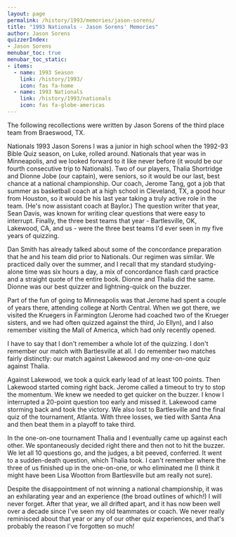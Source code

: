 ```yaml
---
layout: page
permalink: /history/1993/memories/jason-sorens/
title: "1993 Nationals - Jason Sorens' Memories"
author: Jason Sorens
quizzerIndex:
- Jason Sorens
menubar_toc: true
menubar_toc_static:
- items:
  - name: 1993 Season
    link: /history/1993/
    icon: fas fa-home
  - name: 1993 Nationals
    link: /history/1993/nationals
    icon: fas fa-globe-americas
---
```


The following recollections were written by Jason Sorens of the third place team from Braeswood, TX.

Nationals 1993 Jason Sorens I was a junior in high school when the 1992-93 Bible Quiz season, on Luke, rolled around. Nationals that year was in Minneapolis, and we looked forward to it like never before (it would be our fourth consecutive trip to Nationals). Two of our players, Thalia Shortridge and Dionne Jobe (our captain), were seniors, so it would be our last, best chance at a national championship. Our coach, Jerome Tang, got a job that summer as basketball coach at a high school in Cleveland, TX, a good hour from Houston, so it would be his last year taking a truly active role in the team. (He's now assistant coach at Baylor.) The question writer that year, Sean Davis, was known for writing clear questions that were easy to interrupt. Finally, the three best teams that year - Bartlesville, OK, Lakewood, CA, and us - were the three best teams I'd ever seen in my five years of quizzing.

Dan Smith has already talked about some of the concordance preparation that he and his team did prior to Nationals. Our regimen was similar. We practiced daily over the summer, and I recall that my standard studying-alone time was six hours a day, a mix of concordance flash card practice and a straight quote of the entire book. Dionne and Thalia did the same. Dionne was our best quizzer and lightning-quick on the buzzer.

Part of the fun of going to Minneapolis was that Jerome had spent a couple of years there, attending college at North Central. When we got there, we visited the Kruegers in Farmington (Jerome had coached two of the Krueger sisters, and we had often quizzed against the third, Jo Ellyn), and I also remember visiting the Mall of America, which had only recently opened.

I have to say that I don't remember a whole lot of the quizzing. I don't remember our match with Bartlesville at all. I do remember two matches fairly distinctly: our match against Lakewood and my one-on-one quiz against Thalia.

Against Lakewood, we took a quick early lead of at least 100 points. Then Lakewood started coming right back. Jerome called a timeout to try to stop the momentum. We knew we needed to get quicker on the buzzer. I know I interrupted a 20-point question too early and missed it. Lakewood came storming back and took the victory. We also lost to Bartlesville and the final quiz of the tournament, Atlanta. With three losses, we tied with Santa Ana and then beat them in a playoff to take third.

In the one-on-one tournament Thalia and I eventually came up against each other. We spontaneously decided right there and then not to hit the buzzer. We let all 10 questions go, and the judges, a bit peeved, conferred. It went to a sudden-death question, which Thalia took. I can't remember where the three of us finished up in the one-on-one, or who eliminated me (I think it might have been Lisa Wootton from Bartlesville but am really not sure).

Despite the disappointment of not winning a national championship, it was an exhilarating year and an experience (the broad outlines of which!) I will never forget. After that year, we all drifted apart, and it has now been well over a decade since I've seen my old teammates or coach. We never really reminisced about that year or any of our other quiz experiences, and that's probably the reason I've forgotten so much!